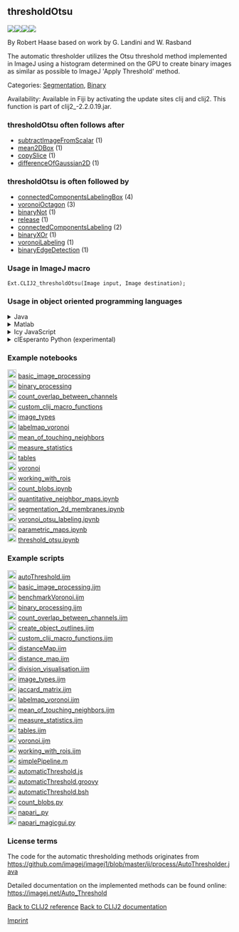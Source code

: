 ## thresholdOtsu
<img src="images/mini_empty_logo.png"/><img src="images/mini_clij2_logo.png"/><img src="images/mini_clijx_logo.png"/><img src="images/mini_cle_logo.png"/>

By Robert Haase based on work by G. Landini and W. Rasband

The automatic thresholder utilizes the Otsu threshold method implemented in ImageJ using a histogram determined on 
the GPU to create binary images as similar as possible to ImageJ 'Apply Threshold' method.

Categories: [Segmentation](https://clij.github.io/clij2-docs/reference__segmentation), [Binary](https://clij.github.io/clij2-docs/reference__binary)

Availability: Available in Fiji by activating the update sites clij and clij2.
This function is part of clij2_-2.2.0.19.jar.

### thresholdOtsu often follows after
* <a href="reference_subtractImageFromScalar">subtractImageFromScalar</a> (1)
* <a href="reference_mean2DBox">mean2DBox</a> (1)
* <a href="reference_copySlice">copySlice</a> (1)
* <a href="reference_differenceOfGaussian2D">differenceOfGaussian2D</a> (1)


### thresholdOtsu is often followed by
* <a href="reference_connectedComponentsLabelingBox">connectedComponentsLabelingBox</a> (4)
* <a href="reference_voronoiOctagon">voronoiOctagon</a> (3)
* <a href="reference_binaryNot">binaryNot</a> (1)
* <a href="reference_release">release</a> (1)
* <a href="reference_connectedComponentsLabeling">connectedComponentsLabeling</a> (2)
* <a href="reference_binaryXOr">binaryXOr</a> (1)
* <a href="reference_voronoiLabeling">voronoiLabeling</a> (1)
* <a href="reference_binaryEdgeDetection">binaryEdgeDetection</a> (1)


### Usage in ImageJ macro
```
Ext.CLIJ2_thresholdOtsu(Image input, Image destination);
```


### Usage in object oriented programming languages



<details>

<summary>
Java
</summary>
<pre class="highlight">// init CLIJ and GPU
import net.haesleinhuepf.clij2.CLIJ2;
import net.haesleinhuepf.clij.clearcl.ClearCLBuffer;
CLIJ2 clij2 = CLIJ2.getInstance();

// get input parameters
ClearCLBuffer input = clij2.push(inputImagePlus);
destination = clij2.create(input);
</pre>

<pre class="highlight">
// Execute operation on GPU
clij2.thresholdOtsu(input, destination);
</pre>

<pre class="highlight">
// show result
destinationImagePlus = clij2.pull(destination);
destinationImagePlus.show();

// cleanup memory on GPU
clij2.release(input);
clij2.release(destination);
</pre>

</details>



<details>

<summary>
Matlab
</summary>
<pre class="highlight">% init CLIJ and GPU
clij2 = init_clatlab();

% get input parameters
input = clij2.pushMat(input_matrix);
destination = clij2.create(input);
</pre>

<pre class="highlight">
% Execute operation on GPU
clij2.thresholdOtsu(input, destination);
</pre>

<pre class="highlight">
% show result
destination = clij2.pullMat(destination)

% cleanup memory on GPU
clij2.release(input);
clij2.release(destination);
</pre>

</details>



<details>

<summary>
Icy JavaScript
</summary>
<pre class="highlight">// init CLIJ and GPU
importClass(net.haesleinhuepf.clicy.CLICY);
importClass(Packages.icy.main.Icy);

clij2 = CLICY.getInstance();

// get input parameters
input_sequence = getSequence();
input = clij2.pushSequence(input_sequence);
destination = clij2.create(input);
</pre>

<pre class="highlight">
// Execute operation on GPU
clij2.thresholdOtsu(input, destination);
</pre>

<pre class="highlight">
// show result
destination_sequence = clij2.pullSequence(destination)
Icy.addSequence(destination_sequence);
// cleanup memory on GPU
clij2.release(input);
clij2.release(destination);
</pre>

</details>



<details>

<summary>
clEsperanto Python (experimental)
</summary>
<pre class="highlight">import pyclesperanto_prototype as cle

cle.threshold_otsu(input, destination)

</pre>



</details>





### Example notebooks
<a href="https://clij.github.io/clij2-docs/md/basic_image_processing"><img src="images/language_macro.png" height="20"/></a> [basic_image_processing](https://clij.github.io/clij2-docs/md/basic_image_processing)  
<a href="https://clij.github.io/clij2-docs/md/binary_processing"><img src="images/language_macro.png" height="20"/></a> [binary_processing](https://clij.github.io/clij2-docs/md/binary_processing)  
<a href="https://clij.github.io/clij2-docs/md/count_overlap_between_channels"><img src="images/language_macro.png" height="20"/></a> [count_overlap_between_channels](https://clij.github.io/clij2-docs/md/count_overlap_between_channels)  
<a href="https://clij.github.io/clij2-docs/md/custom_clij_macro_functions"><img src="images/language_macro.png" height="20"/></a> [custom_clij_macro_functions](https://clij.github.io/clij2-docs/md/custom_clij_macro_functions)  
<a href="https://clij.github.io/clij2-docs/md/image_types"><img src="images/language_macro.png" height="20"/></a> [image_types](https://clij.github.io/clij2-docs/md/image_types)  
<a href="https://clij.github.io/clij2-docs/md/labelmap_voronoi"><img src="images/language_macro.png" height="20"/></a> [labelmap_voronoi](https://clij.github.io/clij2-docs/md/labelmap_voronoi)  
<a href="https://clij.github.io/clij2-docs/md/mean_of_touching_neighbors"><img src="images/language_macro.png" height="20"/></a> [mean_of_touching_neighbors](https://clij.github.io/clij2-docs/md/mean_of_touching_neighbors)  
<a href="https://clij.github.io/clij2-docs/md/measure_statistics"><img src="images/language_macro.png" height="20"/></a> [measure_statistics](https://clij.github.io/clij2-docs/md/measure_statistics)  
<a href="https://clij.github.io/clij2-docs/md/tables"><img src="images/language_macro.png" height="20"/></a> [tables](https://clij.github.io/clij2-docs/md/tables)  
<a href="https://clij.github.io/clij2-docs/md/voronoi"><img src="images/language_macro.png" height="20"/></a> [voronoi](https://clij.github.io/clij2-docs/md/voronoi)  
<a href="https://clij.github.io/clij2-docs/md/working_with_rois"><img src="images/language_macro.png" height="20"/></a> [working_with_rois](https://clij.github.io/clij2-docs/md/working_with_rois)  
<a href="https://github.com/clEsperanto/pyclesperanto_prototype/tree/master/demo/basics/count_blobs.ipynb"><img src="images/language_python.png" height="20"/></a> [count_blobs.ipynb](https://github.com/clEsperanto/pyclesperanto_prototype/tree/master/demo/basics/count_blobs.ipynb)  
<a href="https://github.com/clEsperanto/pyclesperanto_prototype/tree/master/demo/neighbors/quantitative_neighbor_maps.ipynb"><img src="images/language_python.png" height="20"/></a> [quantitative_neighbor_maps.ipynb](https://github.com/clEsperanto/pyclesperanto_prototype/tree/master/demo/neighbors/quantitative_neighbor_maps.ipynb)  
<a href="https://github.com/clEsperanto/pyclesperanto_prototype/tree/master/demo/segmentation/segmentation_2d_membranes.ipynb"><img src="images/language_python.png" height="20"/></a> [segmentation_2d_membranes.ipynb](https://github.com/clEsperanto/pyclesperanto_prototype/tree/master/demo/segmentation/segmentation_2d_membranes.ipynb)  
<a href="https://github.com/clEsperanto/pyclesperanto_prototype/tree/master/demo/segmentation/voronoi_otsu_labeling.ipynb"><img src="images/language_python.png" height="20"/></a> [voronoi_otsu_labeling.ipynb](https://github.com/clEsperanto/pyclesperanto_prototype/tree/master/demo/segmentation/voronoi_otsu_labeling.ipynb)  
<a href="https://github.com/clEsperanto/pyclesperanto_prototype/tree/master/demo/tissues/parametric_maps.ipynb"><img src="images/language_python.png" height="20"/></a> [parametric_maps.ipynb](https://github.com/clEsperanto/pyclesperanto_prototype/tree/master/demo/tissues/parametric_maps.ipynb)  
<a href="https://github.com/clEsperanto/pyclesperanto_prototype/tree/master/benchmarks/threshold_otsu.ipynb"><img src="images/language_python.png" height="20"/></a> [threshold_otsu.ipynb](https://github.com/clEsperanto/pyclesperanto_prototype/tree/master/benchmarks/threshold_otsu.ipynb)  




### Example scripts
<a href="https://github.com/clij/clij2-docs/blob/master/src/main/macro/autoThreshold.ijm"><img src="images/language_macro.png" height="20"/></a> [autoThreshold.ijm](https://github.com/clij/clij2-docs/blob/master/src/main/macro/autoThreshold.ijm)  
<a href="https://github.com/clij/clij2-docs/blob/master/src/main/macro/basic_image_processing.ijm"><img src="images/language_macro.png" height="20"/></a> [basic_image_processing.ijm](https://github.com/clij/clij2-docs/blob/master/src/main/macro/basic_image_processing.ijm)  
<a href="https://github.com/clij/clij2-docs/blob/master/src/main/macro/benchmarkVoronoi.ijm"><img src="images/language_macro.png" height="20"/></a> [benchmarkVoronoi.ijm](https://github.com/clij/clij2-docs/blob/master/src/main/macro/benchmarkVoronoi.ijm)  
<a href="https://github.com/clij/clij2-docs/blob/master/src/main/macro/binary_processing.ijm"><img src="images/language_macro.png" height="20"/></a> [binary_processing.ijm](https://github.com/clij/clij2-docs/blob/master/src/main/macro/binary_processing.ijm)  
<a href="https://github.com/clij/clij2-docs/blob/master/src/main/macro/count_overlap_between_channels.ijm"><img src="images/language_macro.png" height="20"/></a> [count_overlap_between_channels.ijm](https://github.com/clij/clij2-docs/blob/master/src/main/macro/count_overlap_between_channels.ijm)  
<a href="https://github.com/clij/clij2-docs/blob/master/src/main/macro/create_object_outlines.ijm"><img src="images/language_macro.png" height="20"/></a> [create_object_outlines.ijm](https://github.com/clij/clij2-docs/blob/master/src/main/macro/create_object_outlines.ijm)  
<a href="https://github.com/clij/clij2-docs/blob/master/src/main/macro/custom_clij_macro_functions.ijm"><img src="images/language_macro.png" height="20"/></a> [custom_clij_macro_functions.ijm](https://github.com/clij/clij2-docs/blob/master/src/main/macro/custom_clij_macro_functions.ijm)  
<a href="https://github.com/clij/clij2-docs/blob/master/src/main/macro/distanceMap.ijm"><img src="images/language_macro.png" height="20"/></a> [distanceMap.ijm](https://github.com/clij/clij2-docs/blob/master/src/main/macro/distanceMap.ijm)  
<a href="https://github.com/clij/clij2-docs/blob/master/src/main/macro/distance_map.ijm"><img src="images/language_macro.png" height="20"/></a> [distance_map.ijm](https://github.com/clij/clij2-docs/blob/master/src/main/macro/distance_map.ijm)  
<a href="https://github.com/clij/clij2-docs/blob/master/src/main/macro/division_visualisation.ijm"><img src="images/language_macro.png" height="20"/></a> [division_visualisation.ijm](https://github.com/clij/clij2-docs/blob/master/src/main/macro/division_visualisation.ijm)  
<a href="https://github.com/clij/clij2-docs/blob/master/src/main/macro/image_types.ijm"><img src="images/language_macro.png" height="20"/></a> [image_types.ijm](https://github.com/clij/clij2-docs/blob/master/src/main/macro/image_types.ijm)  
<a href="https://github.com/clij/clij2-docs/blob/master/src/main/macro/jaccard_matrix.ijm"><img src="images/language_macro.png" height="20"/></a> [jaccard_matrix.ijm](https://github.com/clij/clij2-docs/blob/master/src/main/macro/jaccard_matrix.ijm)  
<a href="https://github.com/clij/clij2-docs/blob/master/src/main/macro/labelmap_voronoi.ijm"><img src="images/language_macro.png" height="20"/></a> [labelmap_voronoi.ijm](https://github.com/clij/clij2-docs/blob/master/src/main/macro/labelmap_voronoi.ijm)  
<a href="https://github.com/clij/clij2-docs/blob/master/src/main/macro/mean_of_touching_neighbors.ijm"><img src="images/language_macro.png" height="20"/></a> [mean_of_touching_neighbors.ijm](https://github.com/clij/clij2-docs/blob/master/src/main/macro/mean_of_touching_neighbors.ijm)  
<a href="https://github.com/clij/clij2-docs/blob/master/src/main/macro/measure_statistics.ijm"><img src="images/language_macro.png" height="20"/></a> [measure_statistics.ijm](https://github.com/clij/clij2-docs/blob/master/src/main/macro/measure_statistics.ijm)  
<a href="https://github.com/clij/clij2-docs/blob/master/src/main/macro/tables.ijm"><img src="images/language_macro.png" height="20"/></a> [tables.ijm](https://github.com/clij/clij2-docs/blob/master/src/main/macro/tables.ijm)  
<a href="https://github.com/clij/clij2-docs/blob/master/src/main/macro/voronoi.ijm"><img src="images/language_macro.png" height="20"/></a> [voronoi.ijm](https://github.com/clij/clij2-docs/blob/master/src/main/macro/voronoi.ijm)  
<a href="https://github.com/clij/clij2-docs/blob/master/src/main/macro/working_with_rois.ijm"><img src="images/language_macro.png" height="20"/></a> [working_with_rois.ijm](https://github.com/clij/clij2-docs/blob/master/src/main/macro/working_with_rois.ijm)  
<a href="https://github.com/clij/clatlab/blob/master/src/main/matlab/simplePipeline.m"><img src="images/language_matlab.png" height="20"/></a> [simplePipeline.m](https://github.com/clij/clatlab/blob/master/src/main/matlab/simplePipeline.m)  
<a href="https://github.com/clij/clij2-docs/blob/master/src/main/javascript/automaticThreshold.js"><img src="images/language_javascript.png" height="20"/></a> [automaticThreshold.js](https://github.com/clij/clij2-docs/blob/master/src/main/javascript/automaticThreshold.js)  
<a href="https://github.com/clij/clij2-docs/blob/master/src/main/groovy/automaticThreshold.groovy"><img src="images/language_groovy.png" height="20"/></a> [automaticThreshold.groovy](https://github.com/clij/clij2-docs/blob/master/src/main/groovy/automaticThreshold.groovy)  
<a href="https://github.com/clij/clij2-docs/blob/master/src/main/beanshell/automaticThreshold.bsh"><img src="images/language_beanshell.png" height="20"/></a> [automaticThreshold.bsh](https://github.com/clij/clij2-docs/blob/master/src/main/beanshell/automaticThreshold.bsh)  
<a href="https://github.com/clEsperanto/pyclesperanto_prototype/tree/master/demo/basics/count_blobs.py"><img src="images/language_python.png" height="20"/></a> [count_blobs.py](https://github.com/clEsperanto/pyclesperanto_prototype/tree/master/demo/basics/count_blobs.py)  
<a href="https://github.com/clEsperanto/pyclesperanto_prototype/tree/master/demo/napari_gui/napari_.py"><img src="images/language_python.png" height="20"/></a> [napari_.py](https://github.com/clEsperanto/pyclesperanto_prototype/tree/master/demo/napari_gui/napari_.py)  
<a href="https://github.com/clEsperanto/pyclesperanto_prototype/tree/master/demo/napari_gui/napari_magicgui.py"><img src="images/language_python.png" height="20"/></a> [napari_magicgui.py](https://github.com/clEsperanto/pyclesperanto_prototype/tree/master/demo/napari_gui/napari_magicgui.py)  




### License terms
The code for the automatic thresholding methods originates from https://github.com/imagej/imagej1/blob/master/ij/process/AutoThresholder.java  
  
Detailed documentation on the implemented methods can be found online: https://imagej.net/Auto_Threshold

[Back to CLIJ2 reference](https://clij.github.io/clij2-docs/reference)
[Back to CLIJ2 documentation](https://clij.github.io/clij2-docs)

[Imprint](https://clij.github.io/imprint)
